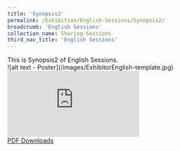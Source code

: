 ```yaml
---
title: 'Synopsis2'
permalink: /Exhibition/English-Sessions/Synopsis2/
breadcrumb: 'English Sessions'
collection_name: Sharing-Sessions
third_nav_title: 'English Sessions'
---
```


<div>
  This is Synopsis2 of English Sessions.<br />
</div>
![alt text - Poster](/images/ExhibitorEnglish-template.jpg)
<div class="video-container">
  <iframe src="https://www.youtube.com/embed/d6fmLlW8eoE" frameborder="0" allow="accelerometer; autoplay; encrypted-media; gyroscope; picture-in-picture" allowfullscreen></iframe></div>
<a href="/Sharing-Sessions/01-website-exhibitor-template-pdf.pdf">PDF Downloads</a>
